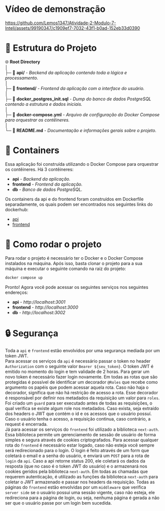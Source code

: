 <h1>Vídeo de demonstração</h1>

https://github.com/Lemos1347/Atividade-2-Modulo-7-Inteli/assets/99190347/c1909ef7-7032-43f1-b0ad-152eb33d0390

# 📁 Estrutura do Projeto

🌐 **Root Directory**  
│  
├─ 📂 **api/** - _Backend da aplicação contendo toda a lógica e processamento._  
│  
├─ 📂 **frontend/** - _Frontend da aplicação com a interface do usuário._  
│  
├─ 📜 **docker_postgres_init.sql** - _Dump do banco de dados PostgreSQL contendo a estrutura e dados iniciais._  
│  
├─ 📜 **docker-compose.yml** - _Arquivo de configuração do Docker Compose para orquestrar os contêineres._  
│  
└─ 📜 **README.md** - _Documentação e informações gerais sobre o projeto._

# 🐳 Containers

Essa aplicação foi construída utilizando o Docker Compose para orquestrar os contêineres. Há 3 contêineres:

- **api** - _Backend da aplicação._
- **frontend** - _Frontend da aplicação._
- **db** - _Banco de dados PostgreSQL._

Os containers da api e do frontend foram construídos em Dockerfile separadamente, os quais podem ser encontrados nos seguintes links do dockerhub:

- [api](https://hub.docker.com/repository/docker/lemos12/backend-crud-avaliada-m7/general)
- [frontend](https://hub.docker.com/repository/docker/lemos12/frontend-crud-avaliada-m7)

# 🚀 Como rodar o projeto

Para rodar o projeto é necessário ter o Docker e o Docker Compose instalados na máquina. Após isso, basta clonar o projeto para a sua máquina e executar o seguinte comando na raiz do projeto:

```bash
docker compose up
```

Pronto! Agora você pode acessar os seguintes serviços nos seguintes endereços:

- **api** - _http://localhost:3001_
- **frontend** - _http://localhost:3000_
- **db** - _http://localhost:3002_

# 🔒 Segurança

Toda a `api` e `frontend` estão envolvidos por uma segurança mediada por um token JWT.  
Para acessar os serviços da `api` é necessário passar o token no header `Authorization` com o seguinte valor `Bearer ${seu_token}`. O token JWT é emitido no momento do login e tem validade de 2 horas. Para gerar um novo token é necessário fazer login novamente. Em todas as rotas que são protegidas é possível de identificar um decorador `@Roles` que recebe como argumento os papéis que podem acessar aquela rota. Caso não haja o decorador, significa que não há restrição de acesso a rota. Esse decorador é responsável por definir nos metadados da requisição um valor para `roles`. Foi criado um `guard` para ser executado antes de todas as requisições, o qual verifica se existe algum role nos metadados. Caso exista, seja extraído dos headers o JWT que contém o id e os acessos que o usuário possuí. Caso o usuário tenha o acesso, a requisição continua, caso contrário, a request é encerrada.  
Já para acessar os serviços do `frontend` foi utilizado a biblioteca `next-auth`. Essa biblioteca permite um gerenciamento de sessão de usuário de forma simples e segura através de cookies criptografados. Para acessar qualquer rota do `frontend` é necessário estar logado, caso não esteja você sempre será redirecionado para o login. O login é feito através de um form que coletará o email e a senha do usuário, e enviará um `POST` para a rota de `login` da `api`. Caso a api retorne status 200, ele coletará os dados da resposta (que no caso é o token JWT do usuário) e o armazenará nos cookies geridos pela biblioteca `next-auth`. Em todas as chamadas que requerem autenticação, é utilizado as funções da biblioteca `next-auth` para coletar o JWT armazenado e passar nos headers da requisição. Todas as páginas do `frontend` estão envolvidas por um `middleware` que verifica `server side` se o usuário possui uma sessão vigente, caso não esteja, ele redireciona para a página de login, ou seja, nenhuma página é gerada a não ser que o usuário passe por um login bem sucedida.
